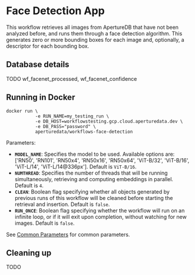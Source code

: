 # Face Detection App

This workflow retrieves all images from ApertureDB that have not been analyzed before, and runs them through a face detection algorithm.
This generates zero or more bounding boxes for each image and, optionally, a descriptor for each bounding box.

## Database details

TODO wf_facenet_processed, wf_facenet_confidence

## Running in Docker

```
docker run \
           -e RUN_NAME=my_testing_run \
           -e DB_HOST=workflowstesting.gcp.cloud.aperturedata.dev \
           -e DB_PASS="password" \
           aperturedata/workflows-face-detection
```

Parameters: 
* **`MODEL_NAME`**: Specifies the model to be used.
Available options are: ['RN50', 'RN101', 'RN50x4', 'RN50x16', 'RN50x64', 'ViT-B/32', 'ViT-B/16', 'ViT-L/14', 'ViT-L/14@336px']. Default is `ViT-B/16`.
* **`NUMTHREAD`**: Specifies the number of threads that will be running simultaneously,
retrieving and computing embeddings in parallel. Default is `4`.
* **`CLEAN`**: Boolean flag specifying whether all objects generated by previous runs
of this workflow will be cleaned before starting the retrieval and insertion.
Default is `false`.
* **`RUN_ONCE`**: Boolean flag specifying whether the workflow will run on an infinite
loop, or if it will exit upon completion, without watching for new images.
Default is `false`.

See [Common Parameters](../../README.md#common-parameters) for common parameters.

## Cleaning up

TODO